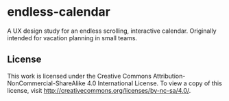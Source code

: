 # endless-calendar
A UX design study for an endless scrolling, interactive calendar. Originally intended for vacation planning in small teams.

## License

This work is licensed under the Creative Commons Attribution-NonCommercial-ShareAlike 4.0 International License. To view a copy of this license, visit http://creativecommons.org/licenses/by-nc-sa/4.0/.
